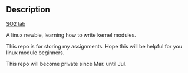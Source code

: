 ## Description

[SO2 lab](https://linux-kernel-labs.github.io/refs/heads/master/)

A linux newbie, learning how to write kernel modules.

This repo is for storing my assignments. Hope this will be helpful for you linux module beginners.

This repo will become private since Mar. until Jul.
